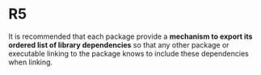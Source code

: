 # R5

It is recommended that each package provide a **mechanism to export its ordered 
list of library
dependencies** so that any other package or executable linking to the package 
knows to include these
dependencies when linking.

